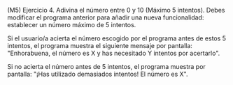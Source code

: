 (M5) Ejercicio 4. Adivina el número entre 0 y 10 (Máximo 5 intentos).
Debes modificar el programa anterior para añadir una nueva funcionalidad: establecer un número máximo de 5 intentos.

Si el usuario/a acierta el número escogido por el programa antes de estos 5 intentos, el programa muestra el siguiente mensaje por pantalla: "Enhorabuena, el número es X y has necesitado Y intentos por acertarlo".

Si no acierta el número antes de 5 intentos, el programa muestra por pantalla: "¡Has utilizado demasiados intentos! El número es X".

